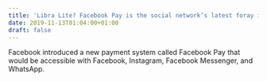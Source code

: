 ```yaml
---
title: 'Libra Lite? Facebook Pay is the social network’s latest foray into finance'
date: 2019-11-13T01:04:00+01:00
draft: false
---
```


Facebook introduced a new payment system called Facebook Pay that would be accessible with Facebook, Instagram, Facebook Messenger, and WhatsApp.